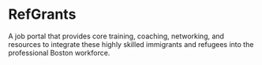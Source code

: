 # RefGrants
A job portal that provides core training, coaching, networking, and resources to integrate these highly skilled immigrants and refugees into the professional Boston workforce.
